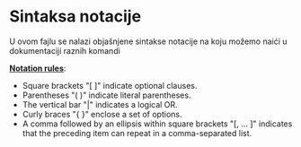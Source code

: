 # Sintaksa notacije
U ovom fajlu se nalazi objašnjene sintakse notacije na koju možemo naići u dokumentaciji raznih komandi  
  
[**Notation rules**][Notation rules]: 
* Square brackets "[ ]" indicate optional clauses.
* Parentheses "( )" indicate literal parentheses.
* The vertical bar "|" indicates a logical OR.
* Curly braces "{ }" enclose a set of options.
* A comma followed by an ellipsis within square brackets "[, ... ]" indicates that the preceding item can repeat in a comma-separated list.


[//]: # (---------------------------------------------------------)

[//]: # (-------------U ovom delu se nalaze reference-------------)

[//]: # (---------------------------------------------------------)



[Notation rules]: https://cloud.google.com/bigquery/docs/reference/standard-sql/query-syntax "Izvor"
